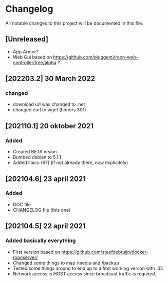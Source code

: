 # Changelog
All notable changes to this project will be documented in this file.

## [Unreleased]
 - App Armor? 
 - Web Gui based on https://github.com/pluggemi/roon-web-controller/tree/alpha ?

## [202203.2] 30 March 2022
### changed
 - download url was changed to .net
 - changed curl to wget (honors 301)

## [202110.1] 20 oktober 2021
### Added
 - Created BETA vrsion
 - Bumbed debian to 5.1.1
 - Added libicu (67) (if not already there, now explicitely)

## [202104.6] 23 april 2021
### Added
 - DOC file
 - CHANGELOG file (this one)

## [202104.5] 22 april 2021
### Added basically everything
 - First version based on https://github.com/steefdebruijn/docker-roonserver/
 - Changed some things to map /media and /backup
 - Tested some things around to end up to a first working verson with .05
 - Network access is HOST access since broadcast traffic is required. 
 
